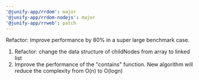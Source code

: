 ```yaml
---
'@junify-app/rrdom': major
'@junify-app/rrdom-nodejs': major
'@junify-app/rrweb': patch
---
```


Refactor: Improve performance by 80% in a super large benchmark case.

1. Refactor: change the data structure of childNodes from array to linked list
2. Improve the performance of the "contains" function. New algorithm will reduce the complexity from O(n) to O(logn)
